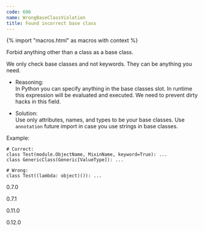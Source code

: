```yaml
---
code: 606
name: WrongBaseClassViolation
title: Found incorrect base class
---
```


{% import "macros.html" as macros with context %}

Forbid anything other than a class as a base class.

We only check base classes and not keywords. They can be anything you
need.

  - Reasoning:  
    In Python you can specify anything in the base classes slot. In
    runtime this expression will be evaluated and executed. We need to
    prevent dirty hacks in this field.

  - Solution:  
    Use only attributes, names, and types to be your base classes. Use
    `annotation` future import in case you use strings in base classes.

Example:

    # Correct:
    class Test(module.ObjectName, MixinName, keyword=True): ...
    class GenericClass(Generic[ValueType]): ...
    
    # Wrong:
    class Test((lambda: object)()): ...

<div class="versionadded">

0.7.0

</div>

<div class="versionchanged">

0.7.1

</div>

<div class="versionchanged">

0.11.0

</div>

<div class="versionchanged">

0.12.0

</div>